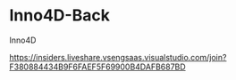 
# Inno4D-Back
Inno4D

https://insiders.liveshare.vsengsaas.visualstudio.com/join?F380884434B9F6FAEF5F69900B4DAFB687BD
